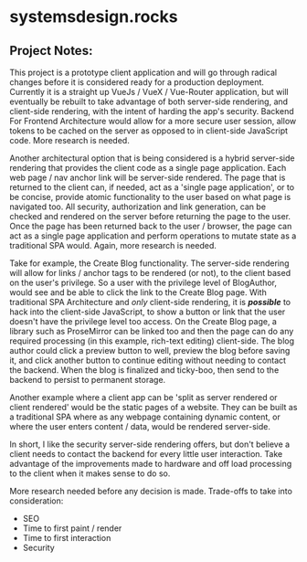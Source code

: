 # systemsdesign.rocks

## Project Notes:

This project is a prototype client application and will go through radical changes before it is considered ready for a production deployment. Currently it is a straight up VueJs / VueX / Vue-Router application, but will eventually be rebuilt to take advantage of both server-side rendering, and client-side rendering, with the intent of harding the app's security. Backend For Frontend Architecture would allow for a more secure user session, allow tokens to be cached on the server as opposed to in client-side JavaScript code. More research is needed.

Another architectural option that is being considered is a hybrid server-side rendering that provides the client code as a single page application. Each web page / nav anchor link will be server-side rendered. The page that is returned to the client can, if needed, act as a 'single page application', or to be concise, provide atomic functionality to the user based on what page is navigated too. All security, authorization and link generation, can be checked and rendered on the server before returning the page to the user. Once the page has been returned back to the user / browser, the page can act as a single page application and perform operations to mutate state as a traditional SPA would. Again, more research is needed.

Take for example, the Create Blog functionality. The server-side rendering will allow for links / anchor tags to be rendered (or not), to the client based on the user's privilege. So a user with the privilege level of BlogAuthor, would see and be able to click the link to the Create Blog page. With traditional SPA Architecture and *only* client-side rendering, it is **_possible_** to hack into the client-side JavaScript, to show a button or link that the user doesn't have the privilege level too access. On the Create Blog page, a library such as ProseMirror can be linked too and then the page can do any required processing (in this example, rich-text editing) client-side. The blog author could click a preview button to well, preview the blog before saving it, and click another button to continue editing without needing to contact the backend. When the blog is finalized and ticky-boo, then send to the backend to persist to permanent storage.

Another example where a client app can be 'split as server rendered or client rendered' would be the static pages of a website. They can be built as a traditional SPA where as any webpage containing dynamic content, or where the user enters content / data, would be rendered server-side.

In short, I like the security server-side rendering offers, but don't believe a client needs to contact the backend for every little user interaction. Take advantage of the improvements made to hardware and off load processing to the client when it makes sense to do so.

More research needed before any decision is made. 
Trade-offs to take into consideration:
* SEO
* Time to first paint / render
* Time to first interaction
* Security


